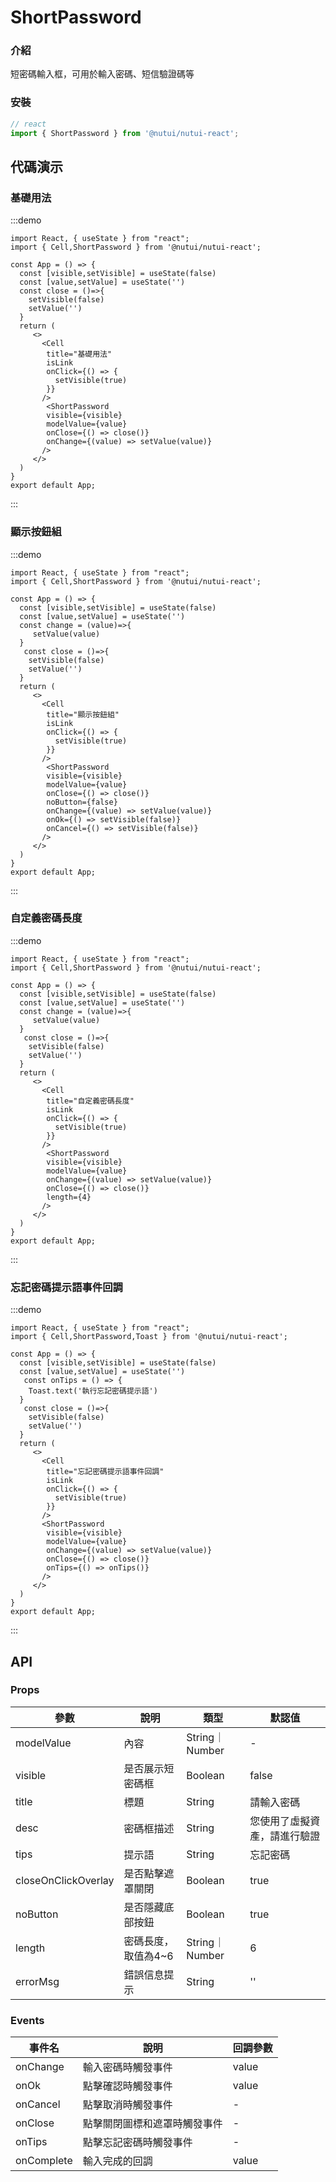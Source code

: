 #  ShortPassword

### 介紹

短密碼輸入框，可用於輸入密碼、短信驗證碼等

### 安裝
```ts
// react
import { ShortPassword } from '@nutui/nutui-react';

```


## 代碼演示

### 基礎用法
:::demo
```tsx
import React, { useState } from "react";
import { Cell,ShortPassword } from '@nutui/nutui-react';

const App = () => {
  const [visible,setVisible] = useState(false)
  const [value,setValue] = useState('')
  const close = ()=>{
    setVisible(false)
    setValue('')
  }
  return (
     <>
       <Cell
        title="基礎用法"
        isLink
        onClick={() => {
          setVisible(true)
        }}
       />
        <ShortPassword
        visible={visible}
        modelValue={value}
        onClose={() => close()}
        onChange={(value) => setValue(value)}
       />
     </>
  )
}
export default App;

```
:::


### 顯示按鈕組
:::demo
```tsx
import React, { useState } from "react";
import { Cell,ShortPassword } from '@nutui/nutui-react';

const App = () => {
  const [visible,setVisible] = useState(false)
  const [value,setValue] = useState('')
  const change = (value)=>{
     setValue(value)
  }
   const close = ()=>{
    setVisible(false)
    setValue('')
  }
  return (
     <>
       <Cell
        title="顯示按鈕組"
        isLink
        onClick={() => {
          setVisible(true)
        }}
       />
        <ShortPassword
        visible={visible}
        modelValue={value}
        onClose={() => close()}
        noButton={false}
        onChange={(value) => setValue(value)}
        onOk={() => setVisible(false)}
        onCancel={() => setVisible(false)}
       />
     </>
  )
}
export default App;

```
:::

### 自定義密碼長度
:::demo
```tsx
import React, { useState } from "react";
import { Cell,ShortPassword } from '@nutui/nutui-react';

const App = () => {
  const [visible,setVisible] = useState(false)
  const [value,setValue] = useState('')
  const change = (value)=>{
     setValue(value)
  }
   const close = ()=>{
    setVisible(false)
    setValue('')
  }
  return (
     <>
       <Cell
        title="自定義密碼長度"
        isLink
        onClick={() => {
          setVisible(true)
        }}
       />
        <ShortPassword
        visible={visible}
        modelValue={value}
        onChange={(value) => setValue(value)}
        onClose={() => close()}
        length={4}
       />
     </>
  )
}
export default App;

```
:::
### 忘記密碼提示語事件回調
:::demo
```tsx
import React, { useState } from "react";
import { Cell,ShortPassword,Toast } from '@nutui/nutui-react';

const App = () => {
  const [visible,setVisible] = useState(false)
  const [value,setValue] = useState('')
   const onTips = () => {
    Toast.text('執行忘記密碼提示語')
  }
   const close = ()=>{
    setVisible(false)
    setValue('')
  }
  return (
     <>
       <Cell
        title="忘記密碼提示語事件回調"
        isLink
        onClick={() => {
          setVisible(true)
        }}
       />
       <ShortPassword
        visible={visible}
        modelValue={value}
        onChange={(value) => setValue(value)}
        onClose={() => close()}
        onTips={() => onTips()}
       />
     </>
  )
}
export default App;

```
:::



## API

### Props

| 參數         | 說明                             | 類型   | 默認值           |
|--------------|----------------------------------|--------|------------------|
| modelValue         | 內容               | String｜Number | -                |
| visible        | 是否展示短密碼框                         | Boolean | false              |
| title                  | 標題                | String         | 請輸入密碼                   |
| desc                   | 密碼框描述          | String         | 您使用了虛擬資產，請進行驗證|
| tips                   | 提示語              | String         | 忘記密碼                     |
| closeOnClickOverlay | 是否點擊遮罩關閉    | Boolean        | true                         |
| noButton              | 是否隱藏底部按鈕    | Boolean        | true                         |
| length                 | 密碼長度，取值為4~6 | String｜Number | 6                            |
| errorMsg              | 錯誤信息提示        | String         | ''                           |

### Events

| 事件名 | 說明           | 回調參數     |
|--------|----------------|--------------|
| onChange   | 輸入密碼時觸發事件     |  value    |
| onOk       | 點擊確認時觸發事件     | value    |
| onCancel   | 點擊取消時觸發事件     | -    |
| onClose    | 點擊關閉圖標和遮罩時觸發事件 | -    |
| onTips    | 點擊忘記密碼時觸發事件 | -    |
| onComplete | 輸入完成的回調         | value    |
